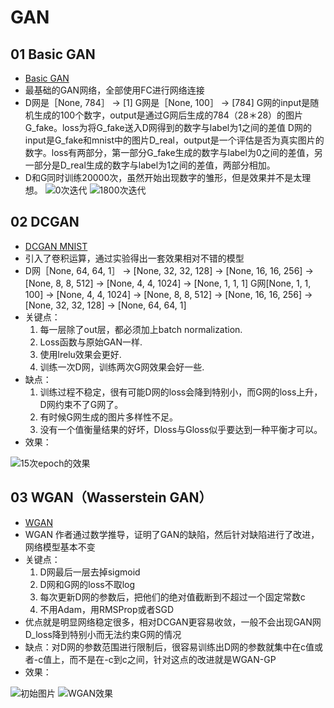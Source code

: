 # GAN

## 01 Basic GAN
 * [Basic GAN](https://github.com/stesha2016/GAN/blob/master/tensorflow_GAN_basic.ipynb)
 * 最基础的GAN网络，全部使用FC进行网络连接
 * D网是［None, 784］ -> [1]
   G网是［None, 100］ -> [784]
   G网的input是随机生成的100个数字，output是通过G网后生成的784（28＊28）的图片G_fake。loss为将G_fake送入D网得到的数字与label为1之间的差值
   D网的input是G_fake和mnist中的图片D_real，output是一个评估是否为真实图片的数字。loss有两部分，第一部分G_fake生成的数字与label为0之间的差值，另一部分是D_real生成的数字与label为1之间的差值，两部分相加。
 * D和G同时训练20000次，虽然开始出现数字的雏形，但是效果并不是太理想。
 ![0次迭代](https://github.com/stesha2016/GAN/blob/master/image/01_00.png)
 ![1800次迭代](https://github.com/stesha2016/GAN/blob/master/image/01_01.png)

## 02 DCGAN
 * [DCGAN MNIST](https://github.com/stesha2016/GAN/blob/master/tensorflow_DCGAN_MNIST_02.ipynb)
 * 引入了卷积运算，通过实验得出一套效果相对不错的模型
 * D网［None, 64, 64, 1］ -> [None, 32, 32, 128] -> [None, 16, 16, 256] -> [None, 8, 8, 512] -> [None, 4, 4, 1024] -> [None, 1, 1, 1]
   G网[None, 1, 1, 100] -> [None, 4, 4, 1024] -> [None, 8, 8, 512] -> [None, 16, 16, 256] -> [None, 32, 32, 128] -> [None, 64, 64, 1]
 * 关键点：
   1. 每一层除了out层，都必须加上batch normalization.
   2. Loss函数与原始GAN一样.
   3. 使用lrelu效果会更好.
   4. 训练一次D网，训练两次G网效果会好一些.
 * 缺点：
   1. 训练过程不稳定，很有可能D网的loss会降到特别小，而G网的loss上升，D网约束不了G网了。
   2. 有时候G网生成的图片多样性不足。
   3. 没有一个值衡量结果的好坏，Dloss与Gloss似乎要达到一种平衡才可以。
 * 效果：
 
 ![15次epoch的效果](https://github.com/stesha2016/GAN/blob/master/image/DCGAN.png)

## 03 WGAN（Wasserstein GAN）
 * [WGAN](https://github.com/stesha2016/GAN/blob/master/tensorflow_WGAN_CIFAR-10_03.ipynb)
 * WGAN 作者通过数学推导，证明了GAN的缺陷，然后针对缺陷进行了改进，网络模型基本不变
 * 关键点：
   1. D网最后一层去掉sigmoid
   2. D网和G网的loss不取log
   3. 每次更新D网的参数后，把他们的绝对值截断到不超过一个固定常数c
   4. 不用Adam，用RMSProp或者SGD
 * 优点就是明显网络稳定很多，相对DCGAN更容易收敛，一般不会出现GAN网D_loss降到特别小而无法约束G网的情况
 * 缺点：对D网的参数范围进行限制后，很容易训练出D网的参数就集中在c值或者-c值上，而不是在-c到c之间，针对这点的改进就是WGAN-GP
 * 效果：
 
 ![初始图片](https://github.com/stesha2016/GAN/blob/master/image/WGAN-02.png)
 ![WGAN效果](https://github.com/stesha2016/GAN/blob/master/image/WGAN-01.png)
